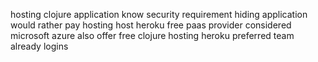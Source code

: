 hosting clojure application know security requirement hiding application would rather pay hosting host heroku free paas provider considered microsoft azure also offer free clojure hosting heroku preferred team already logins